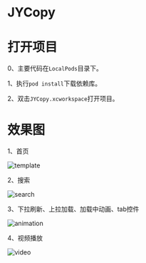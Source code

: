 # JYCopy

# 打开项目

0、主要代码在`LocalPods`目录下。

1、执行`pod install`下载依赖库。

2、双击`JYCopy.xcworkspace`打开项目。

# 效果图

1、首页

![template](https://user-images.githubusercontent.com/18565553/157010962-45475ee5-f601-4592-992e-329fbeec2e65.png)

2、搜索

![search](https://user-images.githubusercontent.com/18565553/157010151-6becad22-0044-45cb-945a-48ca40bc435e.gif)

3、下拉刷新、上拉加载、加载中动画、tab控件

![animation](https://user-images.githubusercontent.com/18565553/157010299-3b4f27de-a9fe-4c82-aff2-bbb69551d284.gif)

4、视频播放

![video](https://user-images.githubusercontent.com/18565553/157010416-a92074d8-c3a0-45e4-b67f-6f31c23b6cb4.gif)

